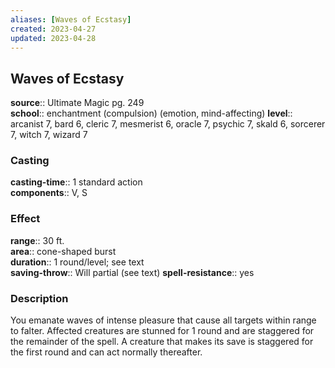 ```yaml
---
aliases: [Waves of Ecstasy]
created: 2023-04-27
updated: 2023-04-28
---
```


## Waves of Ecstasy

**source**:: Ultimate Magic pg. 249  
**school**:: enchantment (compulsion) (emotion, mind-affecting)
**level**:: arcanist 7, bard 6, cleric 7, mesmerist 6, oracle 7, psychic 7, skald 6, sorcerer 7, witch 7, wizard 7

### Casting

**casting-time**:: 1 standard action  
**components**:: V, S

### Effect

**range**:: 30 ft.  
**area**:: cone-shaped burst  
**duration**:: 1 round/level; see text  
**saving-throw**:: Will partial (see text)
**spell-resistance**:: yes

### Description

You emanate waves of intense pleasure that cause all targets within range to falter. Affected creatures are stunned for 1 round and are staggered for the remainder of the spell. A creature that makes its save is staggered for the first round and can act normally thereafter.
